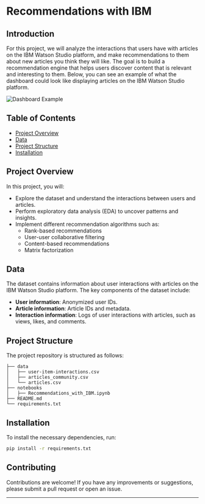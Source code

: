 # Recommendations with IBM

## Introduction

For this project, we will analyze the interactions that users have with articles on the IBM Watson Studio platform, and make recommendations to them about new articles you think they will like. The goal is to build a recommendation engine that helps users discover content that is relevant and interesting to them. Below, you can see an example of what the dashboard could look like displaying articles on the IBM Watson Studio platform.

![Dashboard Example](path/to/dashboard_example_image.png)

## Table of Contents
- [Project Overview](#project-overview)
- [Data](#data)
- [Project Structure](#project-structure)
- [Installation](#installation)


## Project Overview

In this project, you will:
- Explore the dataset and understand the interactions between users and articles.
- Perform exploratory data analysis (EDA) to uncover patterns and insights.
- Implement different recommendation algorithms such as:
  - Rank-based recommendations
  - User-user collaborative filtering
  - Content-based recommendations
  - Matrix factorization

## Data

The dataset contains information about user interactions with articles on the IBM Watson Studio platform. The key components of the dataset include:
- **User information**: Anonymized user IDs.
- **Article information**: Article IDs and metadata.
- **Interaction information**: Logs of user interactions with articles, such as views, likes, and comments.

## Project Structure

The project repository is structured as follows:

```
├── data
│   ├── user-item-interactions.csv
│   ├── articles_community.csv
│   └── articles.csv
├── notebooks
│   ├── Recommendations_with_IBM.ipynb
├── README.md
└── requirements.txt
```

## Installation

To install the necessary dependencies, run:

```bash
pip install -r requirements.txt
```

## Contributing

Contributions are welcome! If you have any improvements or suggestions, please submit a pull request or open an issue.



---

